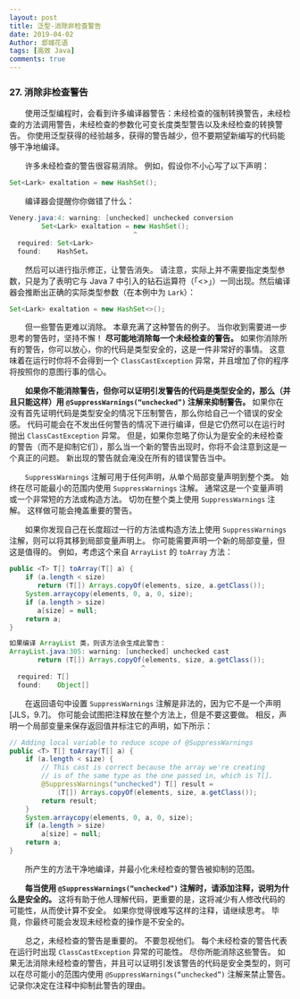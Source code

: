```yaml
---
layout: post
title: 泛型-消除非检查警告
date: 2019-04-02
Author: 邶城花语
tags: [高效 Java]
comments: true
---
```


### 27. 消除非检查警告

　　使用泛型编程时，会看到许多编译器警告：未经检查的强制转换警告，未经检查的方法调用警告，未经检查的参数化可变长度类型警告以及未经检查的转换警告。 你使用泛型获得的经验越多，获得的警告越少，但不要期望新编写的代码能够干净地编译。

　　许多未经检查的警告很容易消除。 例如，假设你不小心写了以下声明：

```java
Set<Lark> exaltation = new HashSet();
```

　　编译器会提醒你你做错了什么：

```java
Venery.java:4: warning: [unchecked] unchecked conversion
        Set<Lark> exaltation = new HashSet();
                               ^
  required: Set<Lark>
  found:    HashSet。
```

　　然后可以进行指示修正，让警告消失。 请注意，实际上并不需要指定类型参数，只是为了表明它与 Java 7 中引入的钻石运算符（「<>」）一同出现。然后编译器会推断出正确的实际类型参数（在本例中为 `Lark`）：

```java
Set<Lark> exaltation = new HashSet<>();
```

　　但一些警告更难以消除。 本章充满了这种警告的例子。 当你收到需要进一步思考的警告时，坚持不懈！  **尽可能地消除每一个未经检查的警告。**  如果你消除所有的警告，你可以放心，你的代码是类型安全的，这是一件非常好的事情。 这意味着在运行时你将不会得到一个 `ClassCastException` 异常，并且增加了你的程序将按照你的意图行事的信心。

　　**如果你不能消除警告，但你可以证明引发警告的代码是类型安全的，那么（并且只能这样）用 `@SuppressWarnings(“unchecked”)` 注解来抑制警告。**  如果你在没有首先证明代码是类型安全的情况下压制警告，那么你给自己一个错误的安全感。 代码可能会在不发出任何警告的情况下进行编译，但是它仍然可以在运行时抛出 `ClassCastException` 异常。 但是，如果你忽略了你认为是安全的未经检查的警告（而不是抑制它们），那么当一个新的警告出现时，你将不会注意到这是一个真正的问题。 新出现的警告就会淹没在所有的错误警告当中。

　　`SuppressWarnings` 注解可用于任何声明，从单个局部变量声明到整个类。 始终在尽可能最小的范围内使用 `SuppressWarnings` 注解。 通常这是一个变量声明或一个非常短的方法或构造方法。 切勿在整个类上使用 `SuppressWarnings` 注解。 这样做可能会掩盖重要的警告。

　　如果你发现自己在长度超过一行的方法或构造方法上使用 `SuppressWarnings` 注解，则可以将其移到局部变量声明上。 你可能需要声明一个新的局部变量，但这是值得的。 例如，考虑这个来自 `ArrayList` 的 `toArray` 方法：


```java
public <T> T[] toArray(T[] a) {
    if (a.length < size)
       return (T[]) Arrays.copyOf(elements, size, a.getClass());
    System.arraycopy(elements, 0, a, 0, size);
    if (a.length > size)
       a[size] = null;
    return a;
}

如果编译 ArrayList 类，则该方法会生成此警告：
ArrayList.java:305: warning: [unchecked] unchecked cast
       return (T[]) Arrays.copyOf(elements, size, a.getClass());
                                 ^
  required: T[]
  found:    Object[]
```

　　在返回语句中设置 `SuppressWarnings` 注解是非法的，因为它不是一个声明[JLS，9.7]。 你可能会试图把注释放在整个方法上，但是不要这要做。 相反，声明一个局部变量来保存返回值并标注它的声明，如下所示：


```java
// Adding local variable to reduce scope of @SuppressWarnings
public <T> T[] toArray(T[] a) {
    if (a.length < size) {
        // This cast is correct because the array we're creating
        // is of the same type as the one passed in, which is T[].
        @SuppressWarnings("unchecked") T[] result =
            (T[]) Arrays.copyOf(elements, size, a.getClass());
        return result;
    }
    System.arraycopy(elements, 0, a, 0, size);
    if (a.length > size)
        a[size] = null;
    return a;
}
```

　　所产生的方法干净地编译，并最小化未经检查的警告被抑制的范围。

　　**每当使用 `@SuppressWarnings(“unchecked”)` 注解时，请添加注释，说明为什么是安全的。**  这将有助于他人理解代码，更重要的是，这将减少有人修改代码的可能性，从而使计算不安全。 如果你觉得很难写这样的注释，请继续思考。 毕竟，你最终可能会发现未经检查的操作是不安全的。

　　总之，未经检查的警告是重要的。 不要忽视他们。 每个未经检查的警告代表在运行时出现 `ClassCastException` 异常的可能性。 尽你所能消除这些警告。 如果无法消除未经检查的警告，并且可以证明引发该警告的代码是安全类型的，则可以在尽可能小的范围内使用   `@SuppressWarnings(“unchecked”)` 注解来禁止警告。 记录你决定在注释中抑制此警告的理由。






